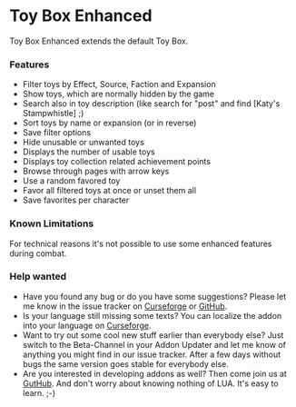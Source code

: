# Toy Box Enhanced

Toy Box Enhanced extends the default Toy Box.

### Features

- Filter toys by Effect, Source, Faction and Expansion
- Show toys, which are normally hidden by the game
- Search also in toy description (like search for "post" and find [Katy's Stampwhistle] ;)
- Sort toys by name or expansion (or in reverse)
- Save filter options
- Hide unusable or unwanted toys
- Displays the number of usable toys
- Displays toy collection related achievement points
- Browse through pages with arrow keys
- Use a random favored toy
- Favor all filtered toys at once or unset them all
- Save favorites per character

### Known Limitations
For technical reasons it's not possible to use some enhanced features during combat.

### Help wanted

- Have you found any bug or do you have some suggestions? Please let me know in the issue tracker on [Curseforge](https://www.curseforge.com/wow/addons/toy-box-enhanced/issues) or [GitHub](https://github.com/exochron/ToyBoxEnhanced/issues).
- Is your language still missing some texts? You can localize the addon into your language on [Curseforge](https://www.curseforge.com/wow/addons/toy-box-enhanced/localization).
- Want to try out some cool new stuff earlier than everybody else? Just switch to the Beta-Channel in your Addon Updater and let me know of anything you might find in our issue tracker. After a few days without bugs the same version goes stable for everybody else.
- Are you interested in developing addons as well? Then come join us at [GutHub](https://github.com/exochron/ToyBoxEnhanced). And don't worry about knowing nothing of LUA. It's easy to learn. ;-)
